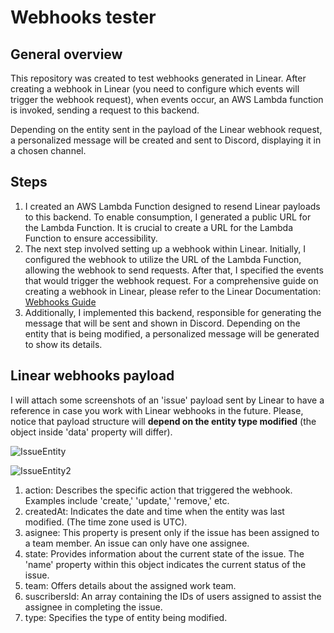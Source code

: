 # Webhooks tester

## General overview

This repository was created to test webhooks generated in Linear. After creating a webhook in Linear (you need to configure which events will trigger the webhook request), when events occur, an AWS Lambda function is invoked, sending a request to this backend.

Depending on the entity sent in the payload of the Linear webhook request, a personalized message will be created and sent to Discord, displaying it in a chosen channel.

## Steps
1. I created an AWS Lambda Function designed to resend Linear payloads to this backend. To enable consumption, I generated a public URL for the Lambda Function. It is crucial to create a URL for the Lambda Function to ensure accessibility.
2. The next step involved setting up a webhook within Linear. Initially, I configured the webhook to utilize the URL of the Lambda Function, allowing the webhook to send requests. After that, I specified the events that would trigger the webhook request. For a comprehensive guide on creating a webhook in Linear, please refer to the Linear Documentation: [Webhooks Guide](https://developers.linear.app/docs/graphql/webhooks)
3. Additionally, I implemented this backend, responsible for generating the message that will be sent and shown in Discord. Depending on the entity that is being modified, a personalized message will be generated to show its details.

## Linear webhooks payload

I will attach some screenshots of an 'issue' payload sent by Linear to have a reference in case you work with Linear webhooks in the future. Please, notice that payload structure will **depend on the entity type modified** (the object inside 'data' property will differ).

![IssueEntity](https://github.com/Juan-Bianchi/webhook-and-AWSLambda/assets/104390122/804485e4-e4c2-46a9-8bc2-e60498e5d384)

![IssueEntity2](https://github.com/Juan-Bianchi/webhook-and-AWSLambda/assets/104390122/674d139f-7fdb-4006-b799-6c145a16af18)

1. action: Describes the specific action that triggered the webhook. Examples include 'create,' 'update,' 'remove,' etc.
2. createdAt: Indicates the date and time when the entity was last modified. (The time zone used is UTC).
3. asignee: This property is present only if the issue has been assigned to a team member. An issue can only have one assignee.
4. state: Provides information about the current state of the issue. The 'name' property within this object indicates the current status of the issue.
5. team: Offers details about the assigned work team.
6. suscribersId: An array containing the IDs of users assigned to assist the assignee in completing the issue.
7. type: Specifies the type of entity being modified.